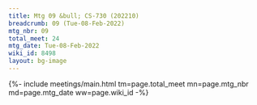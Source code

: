 ```yaml
---
title: Mtg 09 &bull; CS-730 (202210)
breadcrumb: 09 (Tue-08-Feb-2022)
mtg_nbr: 09
total_meet: 24
mtg_date: Tue-08-Feb-2022
wiki_id: 8498
layout: bg-image
---
```


{%- include meetings/main.html
    tm=page.total_meet
    mn=page.mtg_nbr
    md=page.mtg_date
    ww=page.wiki_id
-%}
